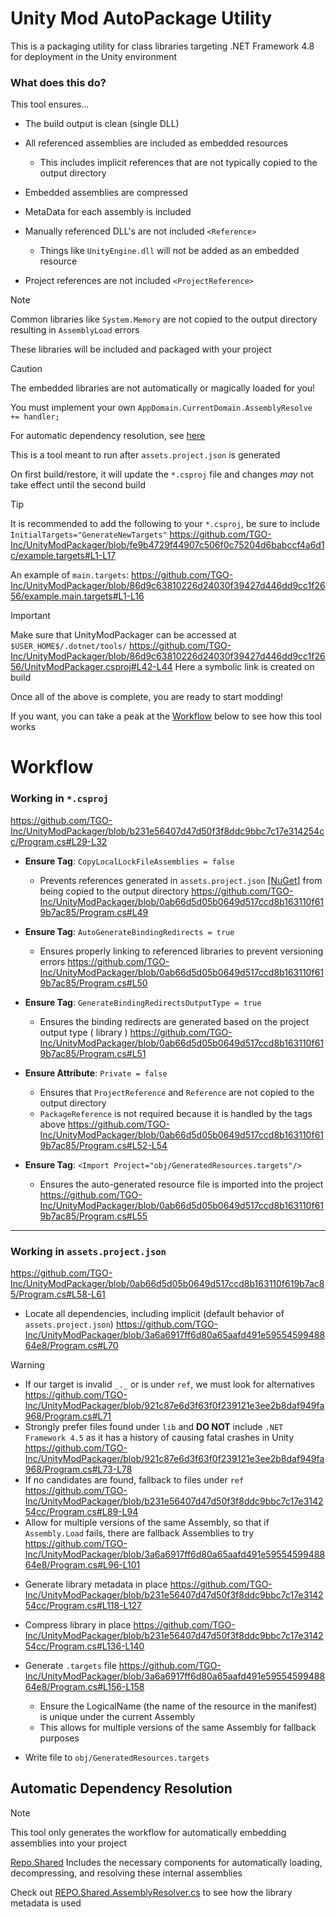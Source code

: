 # Unity Mod AutoPackage Utility

This is a packaging utility for class libraries targeting .NET Framework 4.8 for deployment in the Unity environment

### What does this do?
This tool ensures...
- The build output is clean (single DLL)
  
- All referenced assemblies are included as embedded resources
  - This includes implicit references that are not typically copied to the output directory
  
- Embedded assemblies are compressed
  
- MetaData for each assembly is included
  
- Manually referenced DLL's are not included `<Reference>`
  - Things like `UnityEngine.dll` will not be added as an embedded resource
    
- Project references are not included `<ProjectReference>`
    
> [!NOTE]
> Common libraries like `System.Memory` are not copied to the output directory resulting in `AssemblyLoad` errors
> 
> These libraries will be included and packaged with your project

> [!CAUTION]
> The embedded libraries are not automatically or magically loaded for you!
>
> You must implement your own `AppDomain.CurrentDomain.AssemblyResolve += handler;`
>
> For automatic dependency resolution, see [here](README.md#automatic-dependency-resolution)

This is a tool meant to run after `assets.project.json` is generated

On first build/restore, it will update the `*.csproj` file and changes *may* not take effect until the second build

> [!TIP]
> It is recommended to add the following to your `*.csproj`, be sure to include `InitialTargets="GenerateNewTargets"`
> https://github.com/TGO-Inc/UnityModPackager/blob/fe9b4729f44907c506f0c75204d6babccf4a6d1c/example.targets#L1-L17


An example of `main.targets`:
https://github.com/TGO-Inc/UnityModPackager/blob/86d9c63810226d24030f39427d446dd9cc1f2656/example.main.targets#L1-L16

> [!IMPORTANT]
> Make sure that UnityModPackager can be accessed at `$USER_HOME$/.dotnet/tools/`
> https://github.com/TGO-Inc/UnityModPackager/blob/86d9c63810226d24030f39427d446dd9cc1f2656/UnityModPackager.csproj#L42-L44
> Here a symbolic link is created on build

Once all of the above is complete, you are ready to start modding!

If you want, you can take a peak at the [Workflow](README.md#workflow) below to see how this tool works

# Workflow

### Working in `*.csproj`
https://github.com/TGO-Inc/UnityModPackager/blob/b231e56407d47d50f3f8ddc9bbc7c17e314254cc/Program.cs#L29-L32

- **Ensure Tag**: `CopyLocalLockFileAssemblies = false`
  - Prevents references generated in `assets.project.json` [[NuGet]](https://nuget.org/) from being copied to the output directory
    https://github.com/TGO-Inc/UnityModPackager/blob/0ab66d5d05b0649d517ccd8b163110f619b7ac85/Program.cs#L49

- **Ensure Tag**: `AutoGenerateBindingRedirects = true`
  - Ensures properly linking to referenced libraries to prevent versioning errors
    https://github.com/TGO-Inc/UnityModPackager/blob/0ab66d5d05b0649d517ccd8b163110f619b7ac85/Program.cs#L50
    
- **Ensure Tag**: `GenerateBindingRedirectsOutputType = true`
  - Ensures the binding redirects are generated based on the project output type ( library )
    https://github.com/TGO-Inc/UnityModPackager/blob/0ab66d5d05b0649d517ccd8b163110f619b7ac85/Program.cs#L51
 
- **Ensure Attribute**: `Private = false`
  - Ensures that `ProjectReference` and `Reference` are not copied to the output directory
  - `PackageReference` is not required because it is handled by the tags above
    https://github.com/TGO-Inc/UnityModPackager/blob/0ab66d5d05b0649d517ccd8b163110f619b7ac85/Program.cs#L52-L54
 
- **Ensure Tag**: `<Import Project="obj/GeneratedResources.targets"/>`
  - Ensures the auto-generated resource file is imported into the project
    https://github.com/TGO-Inc/UnityModPackager/blob/0ab66d5d05b0649d517ccd8b163110f619b7ac85/Program.cs#L55

***

### Working in `assets.project.json`
https://github.com/TGO-Inc/UnityModPackager/blob/0ab66d5d05b0649d517ccd8b163110f619b7ac85/Program.cs#L58-L61

- Locate all dependencies, including implicit (default behavior of `assets.project.json`)
  https://github.com/TGO-Inc/UnityModPackager/blob/3a6a6917ff6d80a65aafd491e5955459948864e8/Program.cs#L70

> [!WARNING]
> - If our target is invalid `_._` or is under `ref`, we must look for alternatives
> https://github.com/TGO-Inc/UnityModPackager/blob/921c87e6d3f63f0f239121e3ee2b8daf949fa968/Program.cs#L71
> - Strongly prefer files found under `lib` and **DO NOT** include `.NET Framework 4.5` as it has a history of causing fatal crashes in Unity
> https://github.com/TGO-Inc/UnityModPackager/blob/921c87e6d3f63f0f239121e3ee2b8daf949fa968/Program.cs#L73-L78
> - If no candidates are found, fallback to files under `ref`
> https://github.com/TGO-Inc/UnityModPackager/blob/b231e56407d47d50f3f8ddc9bbc7c17e314254cc/Program.cs#L89-L94
> - Allow for multiple versions of the same Assembly, so that if `Assembly.Load` fails, there are fallback Assemblies to try
> https://github.com/TGO-Inc/UnityModPackager/blob/3a6a6917ff6d80a65aafd491e5955459948864e8/Program.cs#L96-L101

- Generate library metadata in place
  https://github.com/TGO-Inc/UnityModPackager/blob/b231e56407d47d50f3f8ddc9bbc7c17e314254cc/Program.cs#L118-L127

- Compress library in place
  https://github.com/TGO-Inc/UnityModPackager/blob/b231e56407d47d50f3f8ddc9bbc7c17e314254cc/Program.cs#L136-L140
  
- Generate `.targets` file
  https://github.com/TGO-Inc/UnityModPackager/blob/3a6a6917ff6d80a65aafd491e5955459948864e8/Program.cs#L156-L158
  - Ensure the LogicalName (the name of the resource in the manifest) is unique under the current Assembly
  - This allows for multiple versions of the same Assembly for fallback purposes

 - Write file to `obj/GeneratedResources.targets`

## Automatic Dependency Resolution
> [!NOTE]
> This tool only generates the workflow for automatically embedding assemblies into your project
> 
> [Repo.Shared](https://github.com/TGO-Inc/REPO.Shared) Includes the necessary components for automatically loading, decompressing, and resolving these internal assemblies
> 
> Check out [REPO.Shared.AssemblyResolver.cs](https://github.com/TGO-Inc/REPO.Shared/blob/6817cb6d2d214869e8d970d99a46c84601130347/Internal/AssemblyResolver.cs#L143-L183) to see how the library metadata is used
